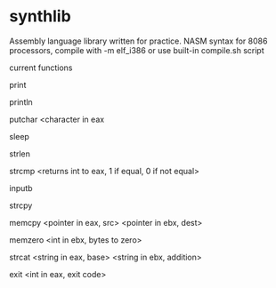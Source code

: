 # synthlib
Assembly language library written for practice. NASM syntax for 8086 processors, compile with -m elf_i386 or use built-in compile.sh script


current functions


print <string in eax>

println <string in eax>

putchar <character in eax

sleep <seconds in eax>

strlen  <string in eax> <returns int to eax>

strcmp  <string in eax> <string in ebx> <returns int to eax, 1 if equal, 0 if not equal>

inputb  <pointer in eax>

strcpy  <string in eax> <string in ebx>

memcpy  <pointer in eax, src>   <pointer in ebx, dest>  <int buffersize in ecx>

memzero <pointer in eax>  <int in ebx, bytes to zero>

strcat  <string in eax, base> <string in ebx, addition>

exit  <int in eax, exit code>

